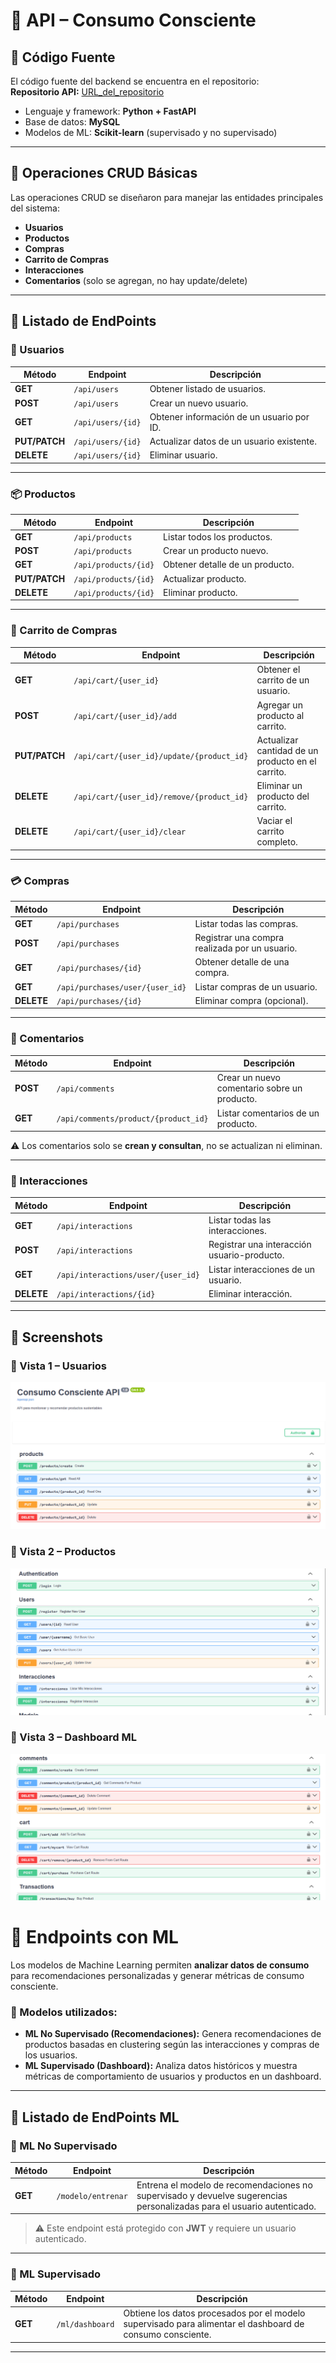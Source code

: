 # 📌 API – Consumo Consciente  

## 📂 Código Fuente
El código fuente del backend se encuentra en el repositorio:  
**Repositorio API:** [URL_del_repositorio](https://github.com/Alex01Dev/backend-cc.git)  

- Lenguaje y framework: **Python + FastAPI**  
- Base de datos: **MySQL**  
- Modelos de ML: **Scikit-learn** (supervisado y no supervisado)  

---

## 🔄 Operaciones CRUD Básicas  

Las operaciones CRUD se diseñaron para manejar las entidades principales del sistema:  

- **Usuarios**  
- **Productos**  
- **Compras**  
- **Carrito de Compras**  
- **Interacciones**  
- **Comentarios** (solo se agregan, no hay update/delete)  

---

## 📑 Listado de EndPoints  

### 👤 Usuarios  
| Método | Endpoint | Descripción |
|--------|----------|-------------|
| **GET** | `/api/users` | Obtener listado de usuarios. |
| **POST** | `/api/users` | Crear un nuevo usuario. |
| **GET** | `/api/users/{id}` | Obtener información de un usuario por ID. |
| **PUT/PATCH** | `/api/users/{id}` | Actualizar datos de un usuario existente. |
| **DELETE** | `/api/users/{id}` | Eliminar usuario. |

---

### 📦 Productos  
| Método | Endpoint | Descripción |
|--------|----------|-------------|
| **GET** | `/api/products` | Listar todos los productos. |
| **POST** | `/api/products` | Crear un producto nuevo. |
| **GET** | `/api/products/{id}` | Obtener detalle de un producto. |
| **PUT/PATCH** | `/api/products/{id}` | Actualizar producto. |
| **DELETE** | `/api/products/{id}` | Eliminar producto. |

---

### 🛒 Carrito de Compras  
| Método | Endpoint | Descripción |
|--------|----------|-------------|
| **GET** | `/api/cart/{user_id}` | Obtener el carrito de un usuario. |
| **POST** | `/api/cart/{user_id}/add` | Agregar un producto al carrito. |
| **PUT/PATCH** | `/api/cart/{user_id}/update/{product_id}` | Actualizar cantidad de un producto en el carrito. |
| **DELETE** | `/api/cart/{user_id}/remove/{product_id}` | Eliminar un producto del carrito. |
| **DELETE** | `/api/cart/{user_id}/clear` | Vaciar el carrito completo. |

---

### 💳 Compras  
| Método | Endpoint | Descripción |
|--------|----------|-------------|
| **GET** | `/api/purchases` | Listar todas las compras. |
| **POST** | `/api/purchases` | Registrar una compra realizada por un usuario. |
| **GET** | `/api/purchases/{id}` | Obtener detalle de una compra. |
| **GET** | `/api/purchases/user/{user_id}` | Listar compras de un usuario. |
| **DELETE** | `/api/purchases/{id}` | Eliminar compra (opcional). |

---

### 💬 Comentarios  
| Método | Endpoint | Descripción |
|--------|----------|-------------|
| **POST** | `/api/comments` | Crear un nuevo comentario sobre un producto. |
| **GET** | `/api/comments/product/{product_id}` | Listar comentarios de un producto. |

⚠️ Los comentarios solo se **crean y consultan**, no se actualizan ni eliminan.  

---

### 🔄 Interacciones  
| Método | Endpoint | Descripción |
|--------|----------|-------------|
| **GET** | `/api/interactions` | Listar todas las interacciones. |
| **POST** | `/api/interactions` | Registrar una interacción usuario-producto. |
| **GET** | `/api/interactions/user/{user_id}` | Listar interacciones de un usuario. |
| **DELETE** | `/api/interactions/{id}` | Eliminar interacción. |

---

## 📸 Screenshots  

### 🔹 Vista 1 – Usuarios  
![Usuarios](../imagenes/api_img1.png)  

### 🔹 Vista 2 – Productos  
![Productos](../imagenes/api_img2.png)  

### 🔹 Vista 3 – Dashboard ML  
![Dashboard](../imagenes/api_img3.png)  

# 🤖 Endpoints con ML  

Los modelos de Machine Learning permiten **analizar datos de consumo** para recomendaciones personalizadas y generar métricas de consumo consciente.  

### 📌 Modelos utilizados:  
- **ML No Supervisado (Recomendaciones):** Genera recomendaciones de productos basadas en clustering según las interacciones y compras de los usuarios.  
- **ML Supervisado (Dashboard):** Analiza datos históricos y muestra métricas de comportamiento de usuarios y productos en un dashboard.  

---

## 📑 Listado de EndPoints ML  

### 🔹 ML No Supervisado  
| Método | Endpoint | Descripción |
|--------|----------|-------------|
| **GET** | `/modelo/entrenar` | Entrena el modelo de recomendaciones no supervisado y devuelve sugerencias personalizadas para el usuario autenticado. |

> ⚠️ Este endpoint está protegido con **JWT** y requiere un usuario autenticado.  

---

### 🔹 ML Supervisado  
| Método | Endpoint | Descripción |
|--------|----------|-------------|
| **GET** | `/ml/dashboard` | Obtiene los datos procesados por el modelo supervisado para alimentar el dashboard de consumo consciente. |

---